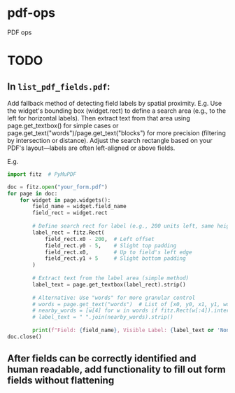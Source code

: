 # pdf-ops
PDF ops

# TODO

## In `list_pdf_fields.pdf`: 

Add fallback method of detecting field labels by spatial proximity. E.g. Use the widget's bounding box (widget.rect) to define a search area (e.g., to the left for horizontal labels). Then extract text from that area using page.get_textbox() for simple cases or page.get_text("words")/page.get_text("blocks") for more precision (filtering by intersection or distance). Adjust the search rectangle based on your PDF's layout—labels are often left-aligned or above fields.

E.g.

```python
import fitz  # PyMuPDF

doc = fitz.open("your_form.pdf")
for page in doc:
    for widget in page.widgets():
        field_name = widget.field_name
        field_rect = widget.rect
        
        # Define search rect for label (e.g., 200 units left, same height + padding)
        label_rect = fitz.Rect(
            field_rect.x0 - 200,  # Left offset
            field_rect.y0 - 5,    # Slight top padding
            field_rect.x0,        # Up to field's left edge
            field_rect.y1 + 5     # Slight bottom padding
        )
        
        # Extract text from the label area (simple method)
        label_text = page.get_textbox(label_rect).strip()
        
        # Alternative: Use "words" for more granular control
        # words = page.get_text("words")  # List of [x0, y0, x1, y1, word, ...]
        # nearby_words = [w[4] for w in words if fitz.Rect(w[:4]).intersects(label_rect)]
        # label_text = " ".join(nearby_words).strip()
        
        print(f"Field: {field_name}, Visible Label: {label_text or 'None'}")
doc.close()
```

## After fields can be correctly identified and human readable, add functionality to fill out form fields without flattening